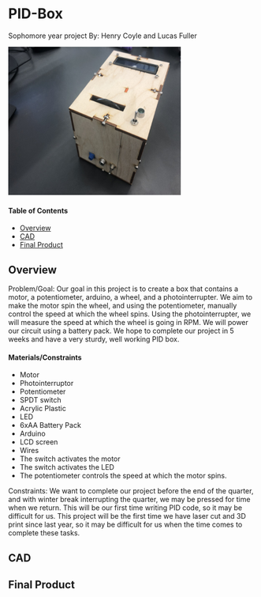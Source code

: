 # PID-Box
Sophomore year project
By: Henry Coyle and Lucas Fuller

<img src="https://github.com/hcoyle91/PID-Box/blob/main/PID%20final2.jpeg" width="350" height="300" />


#### Table of Contents


* [Overview](#Overview)
* [CAD](#CAD)
* [Final Product](#Final_Product)



## Overview

Problem/Goal:
Our goal in this project is to create a box that contains a motor, a potentiometer, arduino, a wheel, and a photointerrupter. We aim to make the motor spin the wheel, and using the potentiometer, manually control the speed at which the wheel spins. Using the photointerrupter, we will measure the speed at which the wheel is going in RPM. We will power our circuit using a battery pack. We hope to complete our project in 5 weeks and have a very sturdy, well working PID box. 

#### Materials/Constraints

* Motor
* Photointerruptor
* Potentiometer
* SPDT switch
* Acrylic Plastic
* LED
* 6xAA Battery Pack
* Arduino
* LCD screen
* Wires
* The switch activates the motor
* The switch activates the LED
* The potentiometer controls the speed at which the motor spins.

Constraints:
We want to complete our project before the end of the quarter, and with winter break interrupting the quarter, we may be pressed for time when we return. 
This will be our first time writing PID code, so it may be difficult for us.
This project will be the first time we have laser cut and 3D print since last year, so it may be difficult for us when the time comes to complete these tasks. 


## CAD

## Final Product



